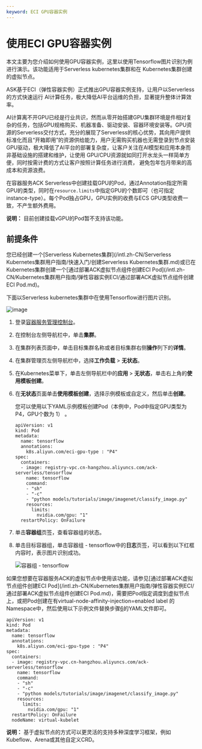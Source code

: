 ```yaml
---
keyword: ECI GPU容器实例
---
```


# 使用ECI GPU容器实例

本文主要为您介绍如何使用GPU容器实例，这里以使用Tensorflow图片识别为例进行演示。该功能适用于Serverless kubernetes集群和在 Kubernetes集群创建的虚拟节点。

ASK基于ECI（弹性容器实例）正式推出GPU容器实例支持，让用户以Serverless的方式快速运行 AI计算任务，极大降低AI平台运维的负担，显著提升整体计算效率。

AI计算离不开GPU已经是行业共识，然而从零开始搭建GPU集群环境是件相对复杂的任务，包括GPU规格购买、机器准备、驱动安装、容器环境安装等。GPU资源的Serverless交付方式，充分的展现了Serverless的核心优势，其向用户提供标准化而且“开箱即用”的资源供给能力，用户无需购买机器也无需登录到节点安装GPU驱动，极大降低了AI平台的部署复杂度，让客户关注在AI模型和应用本身而非基础设施的搭建和维护，让使用 GPU/CPU资源就如同打开水龙头一样简单方便，同时按需计费的方式让客户按照计算任务进行消费， 避免包年包月带来的高成本和资源浪费。

在容器服务ACK Serverless中创建挂载GPU的Pod，通过Annotation指定所需GPU的类型，同时在`resource.limits`中指定GPU的个数即可（也可指定instance-type）。每个Pod独占GPU，GPU实例的收费与ECS GPU类型收费一致，不产生额外费用。

**说明：** 目前创建挂载vGPU的Pod暂不支持该功能。

## 前提条件

您已经创建一个[Serverless Kubernetes集群](/intl.zh-CN/Serverless Kubernetes集群用户指南/快速入门/创建Serverless Kubernetes集群.md)或已在Kubernetes集群创建一个[通过部署ACK虚拟节点组件创建ECI Pod](/intl.zh-CN/Kubernetes集群用户指南/弹性容器实例ECI/通过部署ACK虚拟节点组件创建ECI Pod.md)。

下面以Serverless kubernetes集群中在使用Tensorflow进行图片识别。

![image](https://static-aliyun-doc.oss-accelerate.aliyuncs.com/assets/img/zh-CN/3748649951/p47460.png)

1.  登录[容器服务管理控制台](https://cs.console.aliyun.com)。

2.  在控制台左侧导航栏中，单击**集群**。

3.  在集群列表页面中，单击目标集群名称或者目标集群右侧**操作**列下的**详情**。

4.  在集群管理页左侧导航栏中，选择**工作负载** \> **无状态**。

5.  在Kubernetes菜单下，单击左侧导航栏中的**应用** \> **无状态**，单击右上角的**使用模板创建**。

6.  在**无状态**页面单击**使用模板创建**，选择示例模板或自定义，然后单击**创建**。

    您可以使用以下YAML示例模板创建Pod（本例中，Pod中指定GPU类型为 P4，GPU个数为 1） 。

    ```
    apiVersion: v1
    kind: Pod
    metadata:
      name: tensorflow
      annotations:
        k8s.aliyun.com/eci-gpu-type : "P4"
    spec:
      containers:
      - image: registry-vpc.cn-hangzhou.aliyuncs.com/ack-serverless/tensorflow
        name: tensorflow
        command:
        - "sh"
        - "-c"
        - "python models/tutorials/image/imagenet/classify_image.py"
        resources:
          limits:
            nvidia.com/gpu: "1"
      restartPolicy: OnFailure
    ```

7.  单击**容器组**页签，查看容器组的状态。

8.  单击目标容器组，单击容器组 - tensorflow中的**日志**页签，可以看到以下红框内容时，表示图片识别成功。

    ![容器组 - tensorflow](https://static-aliyun-doc.oss-accelerate.aliyuncs.com/assets/img/zh-CN/3748649951/p47463.png)


如果您想要在容器服务ACK的虚拟节点中使用该功能，请参见[通过部署ACK虚拟节点组件创建ECI Pod](/intl.zh-CN/Kubernetes集群用户指南/弹性容器实例ECI/通过部署ACK虚拟节点组件创建ECI Pod.md)，需要把Pod指定调度到虚拟节点上，或把Pod创建在有virtual-node-affinity-injection=enabled label 的Namespace中，然后使用以下示例文件替换步骤[6](#step_a0i_3au_ds9)的YAML文件即可。

```
apiVersion: v1
kind: Pod
metadata:
  name: tensorflow
  annotations:
    k8s.aliyun.com/eci-gpu-type : "P4"
spec:
  containers:
  - image: registry-vpc.cn-hangzhou.aliyuncs.com/ack-serverless/tensorflow
    name: tensorflow
    command:
    - "sh"
    - "-c"
    - "python models/tutorials/image/imagenet/classify_image.py"
    resources:
      limits:
        nvidia.com/gpu: "1"
  restartPolicy: OnFailure
  nodeName: virtual-kubelet
```

**说明：** 基于虚拟节点的方式可以更灵活的支持多种深度学习框架，例如Kubeflow、Arena或其他自定义CRD。

